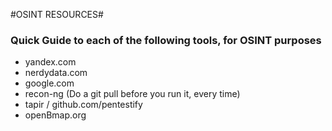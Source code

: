 #OSINT RESOURCES#

### Quick Guide to each of the following tools, for OSINT purposes ###


* yandex.com
* nerdydata.com
* google.com
* recon-ng (Do a git pull before you run it, every time)
* tapir / github.com/pentestify
* openBmap.org
